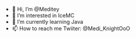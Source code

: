 - 👋 Hi, I’m @Meditey
- 👀 I’m interested in IceMC
- 🌱 I’m currently learning Java
- 📫 How to reach me Twiiter: @Medi_KnightOoO

<!---
Meditey/Meditey is a ✨ special ✨ repository because its `README.md` (this file) appears on your GitHub profile.
You can click the Preview link to take a look at your changes.
--->
